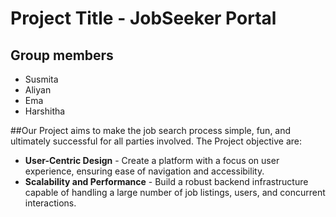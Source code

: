 # Project Title - JobSeeker Portal
## Group members
* Susmita
* Aliyan
* Ema
* Harshitha

##Our Project aims to make the job 
search process simple, fun, and ultimately successful for all parties involved. The Project objective are: 
* <b>User-Centric Design</b> - Create a platform with a focus on user experience, ensuring
ease of navigation and accessibility.
* <b> Scalability and Performance</b> - Build a robust
backend infrastructure capable of
handling a large number of job listings,
users, and concurrent interactions.
